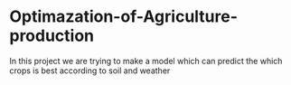 # Optimazation-of-Agriculture-production
In this project we are trying to make a model which can predict the which crops is best  according to soil and weather
